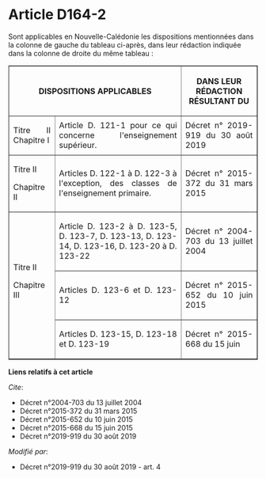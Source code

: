 # Article D164-2

Sont applicables en Nouvelle-Calédonie les dispositions mentionnées dans la colonne de gauche du tableau ci-après, dans leur
rédaction indiquée dans la colonne de droite du même tableau :

<table border="1">
    <tbody>
      <tr>
        <th colspan="2">

DISPOSITIONS APPLICABLES

</th>
        <th>

DANS LEUR RÉDACTION RÉSULTANT DU</th>
      </tr>
      <tr>
        <td align="justify">

Titre II Chapitre I

</td>
        <td align="justify">Article D. 121-1 pour ce qui concerne l'enseignement supérieur.</td>
        <td align="justify">
Décret n° 2019-919 du 30 août 2019
</td>
      </tr>
      <tr>
        <td align="justify">

Titre II

Chapitre II</td>
        <td align="justify">

Articles D. 122-1 à D. 122-3 à l'exception, des classes de l'enseignement primaire.</td>
        <td align="justify">

Décret n° 2015-372 du 31 mars 2015
</td>
      </tr>
      <tr>
        <td rowspan="3" align="justify">Titre II

Chapitre III</td>
        <td align="justify">

Article D. 123-2 à D. 123-5, D. 123-7, D. 123-13, D. 123-14, D. 123-16, D. 123-20 à D. 123-22</td>
        <td align="justify">

Décret n° 2004-703 du 13 juillet 2004
</td>
      </tr>
      <tr>
        <td align="justify">

Articles D. 123-6 et D. 123-12</td>
        <td align="justify">

Décret n° 2015-652 du 10 juin 2015
</td>
      </tr>
      <tr>
        <td align="justify">

Articles D. 123-15, D. 123-18 et D. 123-19</td>
        <td align="justify">

Décret n° 2015-668 du 15 juin</td>
      </tr>
    </tbody>
  </table>

**Liens relatifs à cet article**

_Cite_:

  - Décret n°2004-703 du 13 juillet 2004
  - Décret n°2015-372 du 31 mars 2015
  - Décret n°2015-652 du 10 juin 2015
  - Décret n°2015-668 du 15 juin 2015
  - Décret n°2019-919 du 30 août 2019

_Modifié par_:

  - Décret n°2019-919 du 30 août 2019 - art. 4
